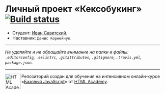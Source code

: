 # Личный проект «Кексобукинг» [![Build status][travis-image]][travis-url]

* Студент: [Иван Савитский](https://up.htmlacademy.ru/javascript/10/user/309949).
* Наставник: `Денис Корнейчук`.

---

_Не удаляйте и не обращайте внимание на папки и файлы:_<br>
_`.editorconfig`, `.eslintrc`, `.gitattributes`, `.gitignore`, `.travis.yml`, `package.json`._

---

<a href="https://htmlacademy.ru/intensive/javascript"><img align="left" width="50" height="50" title="HTML Academy" src="https://up.htmlacademy.ru/static/img/intensive/javascript/logo-for-github.svg"></a>

Репозиторий создан для обучения на интенсивном онлайн‑курсе «[Базовый JavaScript](https://htmlacademy.ru/intensive/javascript)» от [HTML Academy](https://htmlacademy.ru).

[travis-image]: https://travis-ci.org/htmlacademy-javascript/309949-keksobooking.svg?branch=master
[travis-url]: https://travis-ci.org/htmlacademy-javascript/309949-keksobooking
